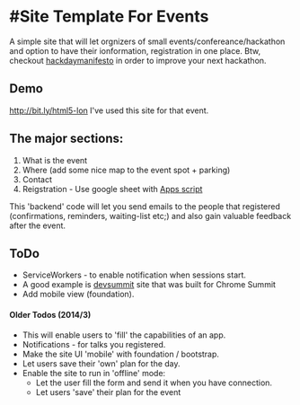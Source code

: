 #Site Template For Events
=========================

A simple site that will let orgnizers of small events/confereance/hackathon and option to have their ionformation, registration in one place.
Btw, checkout [hackdaymanifesto](https://github.com/greenido/hackdaymanifesto.github.com/blob/master/index.markdown) in order to improve your next hackathon.

## Demo
 http://bit.ly/html5-lon
 I've used this site for that event.
 
## The major sections:
1. What is the event
2. Where (add some nice map to the event spot + parking)
3. Contact 
4. Reigstration - Use google sheet with [Apps script](https://github.com/greenido/events-site-template/blob/master/G-doc-scripts/util.js)

This 'backend' code will let you send emails to the people that registered (confirmations, reminders, waiting-list etc;) and also gain valuable feedback after the event.

## ToDo
  * ServiceWorkers - to enable notification when sessions start.
  * A good example is [devsummit](https://github.com/GoogleChrome/devsummit) site that was built for Chrome Summit
  * Add mobile view (foundation).
  
#### Older Todos (2014/3)
  * This will enable users to 'fill' the capabilities of an app.
  * Notifications - for talks you registered.
* Make the site UI 'mobile' with foundation / bootstrap.
* Let users save their 'own' plan for the day.
* Enable the site to run in 'offline' mode:
  * Let the user fill the form and send it when you have connection.
  * Let users 'save' their plan for the event

  


